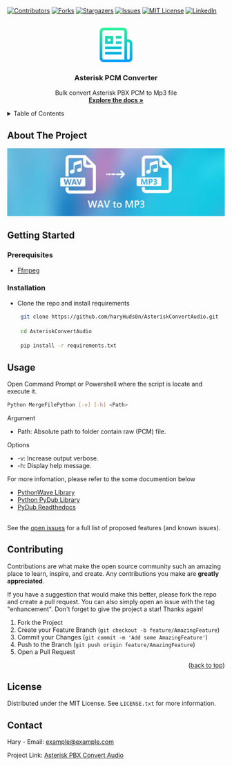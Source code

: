 <div id="top"></div>
<!--
*** Thanks for checking out the Best-README-Template. If you have a suggestion
*** that would make this better, please fork the repo and create a pull request
*** or simply open an issue with the tag "enhancement".
*** Don't forget to give the project a star!
*** Thanks again! Now go create something AMAZING! :D
-->



<!-- PROJECT SHIELDS -->
<!--
*** I'm using markdown "reference style" links for readability.
*** Reference links are enclosed in brackets [ ] instead of parentheses ( ).
*** See the bottom of this document for the declaration of the reference variables
*** for contributors-url, forks-url, etc. This is an optional, concise syntax you may use.
*** https://www.markdownguide.org/basic-syntax/#reference-style-links
-->
[![Contributors][contributors-shield]][contributors-url]
[![Forks][forks-shield]][forks-url]
[![Stargazers][stars-shield]][stars-url]
[![Issues][issues-shield]][issues-url]
[![MIT License][license-shield]][license-url]
[![LinkedIn][linkedin-shield]][linkedin-url]



<!-- PROJECT LOGO -->
<br />
<div align="center">
  <a href="https://github.com/haryHuds0n/AsteriskConvertAudio">
    <img src="images/logo.png" alt="Logo" width="80" height="80">
  </a>

<h3 align="center">Asterisk PCM Converter</h3>

  <p align="center">
    Bulk convert Asterisk PBX PCM to Mp3 file
    <br />
    <a href="#getting-started"><strong>Explore the docs »</strong></a>

  </p>
</div>



<!-- TABLE OF CONTENTS -->
<details>
  <summary>Table of Contents</summary>
  <ol>
    <li>
      <a href="#about-the-project">About The Project</a>
      <ul>
        <li><a href="#built-with">Built With</a></li>
      </ul>
    </li>
    <li>
      <a href="#getting-started">Getting Started</a>
      <ul>
        <li><a href="#prerequisites">Prerequisites</a></li>
        <li><a href="#installation">Installation</a></li>
      </ul>
    </li>
    <li><a href="#usage">Usage</a></li>
    <li><a href="#roadmap">Roadmap</a></li>
    <li><a href="#contributing">Contributing</a></li>
    <li><a href="#license">License</a></li>
    <li><a href="#contact">Contact</a></li>
    <li><a href="#acknowledgments">Acknowledgments</a></li>
  </ol>
</details>



<!-- ABOUT THE PROJECT -->
## About The Project

<img src="images/wav-to-mp3.png" alt="drawing" width="700"/>


## Getting Started
### Prerequisites

* [Ffmpeg](https://windowsloop.com/install-ffmpeg-windows-10/)


### Installation

* Clone the repo and install requirements
   ```bash
    git clone https://github.com/haryHuds0n/AsteriskConvertAudio.git
    
    cd AsteriskConvertAudio
    
    pip install -r requirements.txt
   ```
<!-- USAGE EXAMPLES -->
## Usage

Open Command Prompt or Powershell where the script is locate and execute it. 
  ```bash
  Python MergeFilePython [-v] [-h] <Path>
  ```
  Argument
  
  * Path: Absolute path to folder contain raw (PCM) file.
  
  Options
  * -v: Increase output verbose.
  * -h: Display help message.

For more infomation, please refer to the some documention below

- [PythonWave Library](https://docs.python.org/3/library/wave.html)
- [Python PyDub Library](https://github.com/jiaaro/pydub)
- [PyDub Readthedocs](https://audiosegment.readthedocs.io/en/latest/audiosegment.html)
<br/><br/>
<!-- ROADMAP -->

See the [open issues](https://github.com/haryHuds0n/AsteriskConvertAudio/issues) for a full list of proposed features (and known issues).




<!-- CONTRIBUTING -->
## Contributing

Contributions are what make the open source community such an amazing place to learn, inspire, and create. Any contributions you make are **greatly appreciated**.

If you have a suggestion that would make this better, please fork the repo and create a pull request. You can also simply open an issue with the tag "enhancement".
Don't forget to give the project a star! Thanks again!

1. Fork the Project
2. Create your Feature Branch (`git checkout -b feature/AmazingFeature`)
3. Commit your Changes (`git commit -m 'Add some AmazingFeature'`)
4. Push to the Branch (`git push origin feature/AmazingFeature`)
5. Open a Pull Request

<p align="right">(<a href="#top">back to top</a>)</p>



<!-- LICENSE -->
## License

Distributed under the MIT License. See `LICENSE.txt` for more information.

<!-- CONTACT -->
## Contact

Hary - Email: example@example.com

Project Link: [Asterisk PBX Convert Audio](https://github.com/haryHuds0n/AsteriskConvertAudio.git)


<!-- MARKDOWN LINKS & IMAGES -->
<!-- https://www.markdownguide.org/basic-syntax/#reference-style-links -->
[contributors-shield]: https://img.shields.io/github/contributors/haryHuds0n/AsteriskConvertAudio.svg?style=for-the-badge
[contributors-url]: https://github.com/haryHuds0n/AsteriskConvertAudio/graphs/contributors
[forks-shield]: https://img.shields.io/github/forks/haryHuds0n/AsteriskConvertAudio.svg?style=for-the-badge
[forks-url]: https://github.com/haryHuds0n/AsteriskConvertAudio/network/members
[stars-shield]: https://img.shields.io/github/stars/haryHuds0n/AsteriskConvertAudio.svg?style=for-the-badge
[stars-url]: https://github.com/haryHuds0n/AsteriskConvertAudio/stargazers
[issues-shield]: https://img.shields.io/github/issues/haryHuds0n/AsteriskConvertAudio.svg?style=for-the-badge
[issues-url]: https://github.com/haryHuds0n/AsteriskConvertAudio/issues
[license-shield]: https://img.shields.io/github/license/haryHuds0n/AsteriskConvertAudio.svg?style=for-the-badge
[license-url]: https://github.com/haryHuds0n/AsteriskConvertAudio/LICENSE.txt
[linkedin-shield]: https://img.shields.io/badge/-LinkedIn-black.svg?style=for-the-badge&logo=linkedin&colorB=555
[linkedin-url]: https://linkedin.com/in/linkedin_username
[product-screenshot]: images/screenshot.png
[thumbnail-image]: images/wav-to-mp3.png
